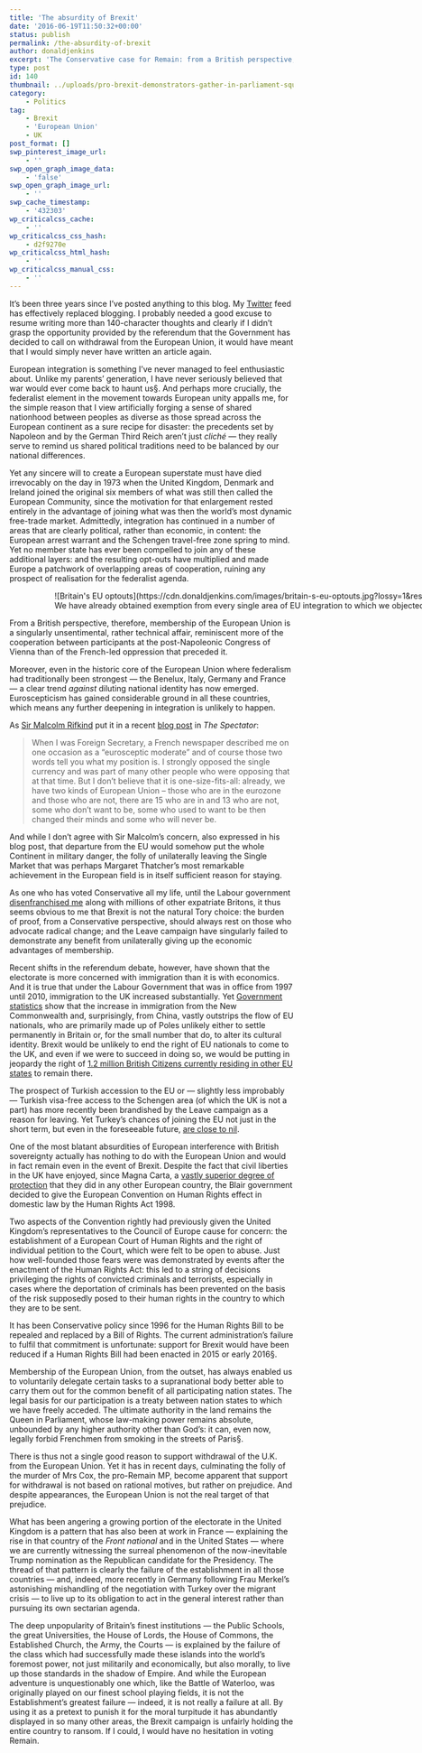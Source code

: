 ```yaml
---
title: 'The absurdity of Brexit'
date: '2016-06-19T11:50:32+00:00'
status: publish
permalink: /the-absurdity-of-brexit
author: donaldjenkins
excerpt: 'The Conservative case for Remain: from a British perspective, the case for continued membership of the European Union, with the numerous opt-outs secured by the UK, is overwhelming.'
type: post
id: 140
thumbnail: ../uploads/pro-brexit-demonstrators-gather-in-parliament-square.jpg
category:
    - Politics
tag:
    - Brexit
    - 'European Union'
    - UK
post_format: []
swp_pinterest_image_url:
    - ''
swp_open_graph_image_data:
    - 'false'
swp_open_graph_image_url:
    - ''
swp_cache_timestamp:
    - '432303'
wp_criticalcss_cache:
    - ''
wp_criticalcss_css_hash:
    - d2f9270e
wp_criticalcss_html_hash:
    - ''
wp_criticalcss_manual_css:
    - ''
---
```

It’s been three years since I’ve posted anything to this blog. My [Twitter](http://twitter.com/donaldjenkins) feed has effectively replaced blogging. I probably needed a good excuse to resume writing more than 140-character thoughts and clearly if I didn’t grasp the opportunity provided by the referendum that the Government has decided to call on withdrawal from the European Union, it would have meant that I would simply never have written an article again.

European integration is something I’ve never managed to feel enthusiastic about. Unlike my parents’ generation, I have never seriously believed that war would ever come back to haunt us[§](#bfn-footnotes-140). And perhaps more crucially, the federalist element in the movement towards European unity appalls me, for the simple reason that I view artificially forging a sense of shared nationhood between peoples as diverse as those spread across the European continent as a sure recipe for disaster: the precedents set by Napoleon and by the German Third Reich aren’t just *cliché* — they really serve to remind us shared political traditions need to be balanced by our national differences.

Yet any sincere will to create a European superstate must have died irrevocably on the day in 1973 when the United Kingdom, Denmark and Ireland joined the original six members of what was still then called the European Community, since the motivation for that enlargement rested entirely in the advantage of joining what was then the world’s most dynamic free-trade market. Admittedly, integration has continued in a number of areas that are clearly political, rather than economic, in content: the European arrest warrant and the Schengen travel-free zone spring to mind. Yet no member state has ever been compelled to join any of these additional layers: and the resulting opt-outs have multiplied and made Europe a patchwork of overlapping areas of cooperation, ruining any prospect of realisation for the federalist agenda.

<figure><figure aria-describedby="caption-attachment-3300" class="wp-caption alignnone" id="attachment_3300" style="width: 1590px">![Britain's EU optouts](https://cdn.donaldjenkins.com/images/britain-s-eu-optouts.jpg?lossy=1&resize=1200%2C484&ssl=1)<figcaption class="wp-caption-text" id="caption-attachment-3300">We have already obtained exemption from every single area of EU integration to which we objected</figcaption></figure>

</figure><figure></figure>From a British perspective, therefore, membership of the European Union is a singularly unsentimental, rather technical affair, reminiscent more of the cooperation between participants at the post-Napoleonic Congress of Vienna than of the French-led oppression that preceded it.

Moreover, even in the historic core of the European Union where federalism had traditionally been strongest — the Benelux, Italy, Germany and France — a clear trend *against* diluting national identity has now emerged. Euroscepticism has gained considerable ground in all these countries, which means any further deepening in integration is unlikely to happen.

As [Sir Malcolm Rifkind](https://en.wikipedia.org/wiki/Malcolm_Rifkind?wprov=sfsi1) put it in a recent [blog post](http://blogs.spectator.co.uk/2016/06/remain-sir-malcolm-rifkinds-speech-spectators-brexit-debate/) in <cite>The Spectator</cite>:

> When I was Foreign Secretary, a French newspaper described me on one occasion as a “eurosceptic moderate” and of course those two words tell you what my position is. I strongly opposed the single currency and was part of many other people who were opposing that at that time. But I don’t believe that it is one-size-fits-all: already, we have two kinds of European Union – those who are in the eurozone and those who are not, there are 15 who are in and 13 who are not, some who don’t want to be, some who used to want to be then changed their minds and some who will never be.

And while I don’t agree with Sir Malcolm’s concern, also expressed in his blog post, that departure from the EU would somehow put the whole Continent in military danger, the folly of unilaterally leaving the Single Market that was perhaps Margaret Thatcher’s most remarkable achievement in the European field is in itself sufficient reason for staying.

As one who has voted Conservative all my life, until the Labour government [disenfranchised me](http://www.telegraph.co.uk/expat/expatnews/12093159/EU-referendum-expats-fear-time-is-running-out-to-get-voting-rights-restored-before-poll.html) along with millions of other expatriate Britons, it thus seems obvious to me that Brexit is not the natural Tory choice: the burden of proof, from a Conservative perspective, should always rest on those who advocate radical change; and the Leave campaign have singularly failed to demonstrate any benefit from unilaterally giving up the economic advantages of membership.

Recent shifts in the referendum debate, however, have shown that the electorate is more concerned with immigration than it is with economics. And it is true that under the Labour Government that was in office from 1997 until 2010, immigration to the UK increased substantially. Yet [Government statistics](https://web.archive.org/web/20170502201114/http://www.neighbourhood.statistics.gov.uk:80/HTMLDocs/dvc123/index.html) show that the increase in immigration from the New Commonwealth and, surprisingly, from China, vastly outstrips the flow of EU nationals, who are primarily made up of Poles unlikely either to settle permanently in Britain or, for the small number that do, to alter its cultural identity. Brexit would be unlikely to end the right of EU nationals to come to the UK, and even if we were to succeed in doing so, we would be putting in jeopardy the right of [1.2 million British Citizens currently residing in other EU states](http://www.migrationwatchuk.org/briefing-paper/354) to remain there.

The prospect of Turkish accession to the EU or — slightly less improbably — Turkish visa-free access to the Schengen area (of which the UK is not a part) has more recently been brandished by the Leave campaign as a reason for leaving. Yet Turkey’s chances of joining the EU not just in the short term, but even in the foreseeable future, [are close to nil](http://blogs.spectator.co.uk/2016/06/dont-panic-turkey-wont-joining-eu-anytime-soon/).

One of the most blatant absurdities of European interference with British sovereignty actually has nothing to do with the European Union and would in fact remain even in the event of Brexit. Despite the fact that civil liberties in the UK have enjoyed, since Magna Carta, a [vastly superior degree of protection](https://en.m.wikipedia.org/wiki/Civil_liberties_in_the_United_Kingdom) that they did in any other European country, the Blair government decided to give the European Convention on Human Rights effect in domestic law by the Human Rights Act 1998.

Two aspects of the Convention rightly had previously given the United Kingdom’s representatives to the Council of Europe cause for concern: the establishment of a European Court of Human Rights and the right of individual petition to the Court, which were felt to be open to abuse. Just how well-founded those fears were was demonstrated by events after the enactment of the Human Rights Act: this led to a string of decisions privileging the rights of convicted criminals and terrorists, especially in cases where the deportation of criminals has been prevented on the basis of the risk supposedly posed to their human rights in the country to which they are to be sent.

It has been Conservative policy since 1996 for the Human Rights Bill to be repealed and replaced by a Bill of Rights. The current administration’s failure to fulfil that commitment is unfortunate: support for Brexit would have been reduced if a Human Rights Bill had been enacted in 2015 or early 2016[§](#bfn-footnotes-140).

Membership of the European Union, from the outset, has always enabled us to voluntarily delegate certain tasks to a supranational body better able to carry them out for the common benefit of all participating nation states. The legal basis for our participation is a treaty between nation states to which we have freely acceded. The ultimate authority in the land remains the Queen in Parliament, whose law-making power remains absolute, unbounded by any higher authority other than God’s: it can, even now, legally forbid Frenchmen from smoking in the streets of Paris[§](#bfn-footnotes-140).

There is thus not a single good reason to support withdrawal of the U.K. from the European Union. Yet it has in recent days, culminating the folly of the murder of Mrs Cox, the pro-Remain MP, become apparent that support for withdrawal is not based on rational motives, but rather on prejudice. And despite appearances, the European Union is not the real target of that prejudice.

What has been angering a growing portion of the electorate in the United Kingdom is a pattern that has also been at work in France — explaining the rise in that country of the *Front national* and in the United States — where we are currently witnessing the surreal phenomenon of the now-inevitable Trump nomination as the Republican candidate for the Presidency. The thread of that pattern is clearly the failure of the establishment in all those countries — and, indeed, more recently in Germany following Frau Merkel’s astonishing mishandling of the negotiation with Turkey over the migrant crisis — to live up to its obligation to act in the general interest rather than pursuing its own sectarian agenda.

The deep unpopularity of Britain’s finest institutions — the Public Schools, the great Universities, the House of Lords, the House of Commons, the Established Church, the Army, the Courts — is explained by the failure of the class which had successfully made these islands into the world’s foremost power, not just militarily and economically, but also morally, to live up those standards in the shadow of Empire. And while the European adventure is unquestionably one which, like the Battle of Waterloo, was originally played on our finest school playing fields, it is not the Establishment’s greatest failure — indeed, it is not really a failure at all. By using it as a pretext to punish it for the moral turpitude it has abundantly displayed in so many other areas, the Brexit campaign is unfairly holding the entire country to ransom. If I could, I would have no hesitation in voting Remain.

<div class="bfn-footnotes" data-container="" data-post-id="140" id="bfn-footnotes-140" style="display: none;">### References


</div>